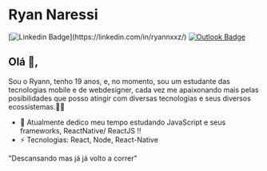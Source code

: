 # Ryan Naressi

[![Linkedin Badge](https://img.shields.io/badge/-RyanNaressi-blue?style=for-the-badge&logo=Linkedin&logoColor=white&link="https://linkedin.com/in/ryannxxz/")](https://linkedin.com/in/ryannxxz/)
[![Outlook Badge](https://img.shields.io/badge/-ryannaressi@hotmail.com.br-blue?style=for-the-badge&labelColor=blue&logoColor=white&color=blue&logo=Microsoft%20Outlook&logoColor=blue)](mailto:ryannaressi@hotmail.com.br)

## Olá 👋,

Sou o Ryann, tenho 19 anos, e, no momento, sou um estudante das tecnologias mobile e de webdesigner, cada vez me apaixonando mais pelas posibilidades que posso atingir com diversas tecnologias e seus diversos ecossistemas.👨‍💻

- 🔭 Atualmente dedico meu tempo estudando JavaScript e seus frameworks, ReactNative/ ReactJS !!
- ⚡ Tecnologias: React, Node, React-Native


"Descansando mas já já volto a correr"
